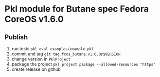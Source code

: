# Pkl module for Butane spec Fedora CoreOS v1.6.0

## Publish

1. run tests `pkl eval examples/example.pkl`
2. commit and tag `git tag fcos_butane.v1.6.0@$VERSION`
3. change version in `PklProject`
4. package the project `pkl project package --allowed-resources "https"`
5. create release on github
